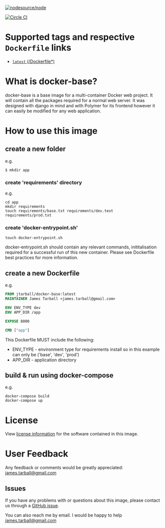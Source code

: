 [![nodesource/node](http://dockeri.co/image/jtarball/docker-base)](https://hub.docker.com/r/jtarball/docker-base/)

[![Circle CI](https://circleci.com/gh/JTarball/docker-base.svg?style=svg)](https://circleci.com/gh/JTarball/docker-base)

# Supported tags and respective `Dockerfile` links

-	[`latest` (/Dockerfile*)](https://github.com/JTarball/docker-base/blob/master/Dockerfile)

# What is docker-base?

docker-base is a base image for a multi-container Docker web project. It will contain all the packages required for a normal web server. It was designed with django in mind and with Polymer for its frontend however it can easily be modified for any web application.



# How to use this image
## create a new folder
e.g.
```console
$ mkdir app
```
### create 'requirements' directory
e.g.
```Shell
cd app
mkdir requirements
touch requirements/base.txt requirements/dev.text requirements/prod.txt
```
### create 'docker-entrypoint.sh'
```console
touch docker-entrypoint.sh
```

docker-entrypoint.sh should contain any relevant commands, inititalisation required for a successful run of this new container. Please see Dockerfile best practices for more information.

## create a new Dockerfile
e.g.
```dockerfile
FROM jtarball/docker-base:latest
MAINTAINER James Tarball <james.tarball@gmail.com>

ENV ENV_TYPE dev
ENV APP_DIR /app

EXPOSE 8000

CMD ["app"]
```

This Dockerfile MUST include the following:
 - ENV_TYPE     - environment type for requirements install so in this example can only be ('base', 'dev', 'prod')
 - APP_DIR      - application directory

## build & run using docker-compose
e.g.
```console
docker-compose build
docker-compose up 
```

# License

View [license information](https://github.com/JTarball/docker-base/blob/master/LICENSE) for the software contained in this image.

# User Feedback

Any feedback or comments  would be greatly appreciated: <james.tarball@gmail.com>

## Issues

If you have any problems with or questions about this image, please contact us through a [GitHub issue](https://github.com/JTarball/docker-base/issues).

You can also reach me by email. I would be happy to help  <james.tarball@gmail.com>
